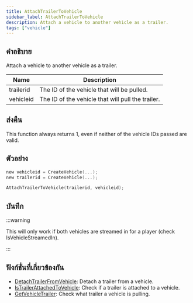 ```yaml
---
title: AttachTrailerToVehicle
sidebar_label: AttachTrailerToVehicle
description: Attach a vehicle to another vehicle as a trailer.
tags: ["vehicle"]
---
```


## คำอธิบาย

Attach a vehicle to another vehicle as a trailer.

| Name      | Description                                       |
| --------- | ------------------------------------------------- |
| trailerid | The ID of the vehicle that will be pulled.        |
| vehicleid | The ID of the vehicle that will pull the trailer. |

## ส่งคืน

This function always returns 1, even if neither of the vehicle IDs passed are valid.

## ตัวอย่าง

```c
new vehicleid = CreateVehicle(...);
new trailerid = CreateVehicle(...);

AttachTrailerToVehicle(trailerid, vehicleid);
```

## บันทึก

:::warning

This will only work if both vehicles are streamed in for a player (check IsVehicleStreamedIn).

:::

## ฟังก์ชั่นที่เกี่ยวข้องกัน

- [DetachTrailerFromVehicle](DetachTrailerFromVehicle): Detach a trailer from a vehicle.
- [IsTrailerAttachedToVehicle](IsTrailerAttachedToVehicle): Check if a trailer is attached to a vehicle.
- [GetVehicleTrailer](GetVehicleTrailer): Check what trailer a vehicle is pulling.
